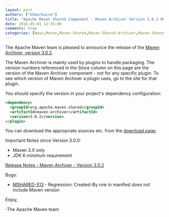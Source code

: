 ```yaml
---
layout: post
authors: ["khmarbaise"]
title: "Apache Maven Shared Component - Maven Archiver Version 3.0.2 Released"
date: 2016-05-01 12:35:00
comments: true
categories: [News,Maven,Maven-Shared,Maven-Shared-Archiver,Maven-Shared-Release,Maven-Shared-Archiver-Release]
---
```

The Apache Maven team is pleased to announce the release of the 
[Maven Archiver, version 3.0.2](https://maven.apache.org/shared/maven-archiver/).

The Maven Archiver is mainly used by plugins to handle packaging. The version
numbers referenced in the Since column on this page are the version of the
Maven Archiver component - not for any specific plugin. To see which version of
Maven Archiver a plugin uses, go to the site for that plugin.

You should specify the version in your project's dependency configuration:

``` xml
<dependency>
  <groupId>org.apache.maven.shared</groupId>
  <artifactId>maven-archiver</artifactId>
  <version>3.0.2</version>
</plugin>
```

You can download the appropriate sources etc. from the [download page][download-page].
 
 
Important Notes since Version 3.0.0:

 * Maven 3.X only
 * JDK 6 minimum requirement

<!-- more -->

[Release Notes - Maven Archiver - Version 3.0.2](https://issues.apache.org/jira/secure/ReleaseNote.jspa?projectId=12317922&version=12335563)

Bugs:

 * [MSHARED-513](https://issues.apache.org/jira/browse/MSHARED-513) -  Regression: Created-By row in manifest does not include Maven version


Enjoy,

-The Apache Maven team

[download-page]: https://maven.apache.org/shared/maven-archiver/download.cgi
